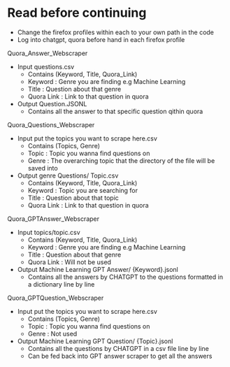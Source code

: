 # Read before continuing
- Change the firefox profiles within each to your own path in the code
- Log into chatgpt, quora before hand in each firefox profile

Quora_Answer_Webscraper
- Input questions.csv
	- Contains (Keyword, Title, Quora_Link)
	- Keyword : Genre you are finding e.g Machine Learning
	- Title : Question about that genre
	- Quora Link : Link to that question in quora
- Output Question.JSONL 
	- Contains all the answer to that specific question qithin quora

Quora_Questions_Webscraper
- Input put the topics you want to scrape here.csv
	- Contains (Topics, Genre)
	- Topic : Topic you wanna find questions on
	- Genre : The overarching topic that the directory of the file will be saved into 
- Output genre Questions/ Topic.csv
	- Contains (Keyword, Title, Quora_Link)
	- Keyword : Topic you are searching for
	- Title : Question about that topic
	- Quora Link : Link to that question in quora

Quora_GPTAnswer_Webscraper
- Input topics/topic.csv
	- Contains (Keyword, Title, Quora_Link) 
	- Keyword : Genre you are finding e.g Machine Learning
	- Title : Question about that genre
	- Quora Link : Will not be used
- Output Machine Learning GPT Answer/ {Keyword}.jsonl
	- Contains all the answers by CHATGPT to the questions formatted in a dictionary line by line


Quora_GPTQuestion_Webscraper
- Input put the topics you want to scrape here.csv
	- Contains (Topics, Genre)
	- Topic : Topic you wanna find questions on
	- Genre : Not used
- Output Machine Learning GPT Question/ {Topic}.jsonl
	- Contains all the questions by CHATGPT in a csv file line by line
	- Can be fed back into GPT answer scraper to get all the answers


